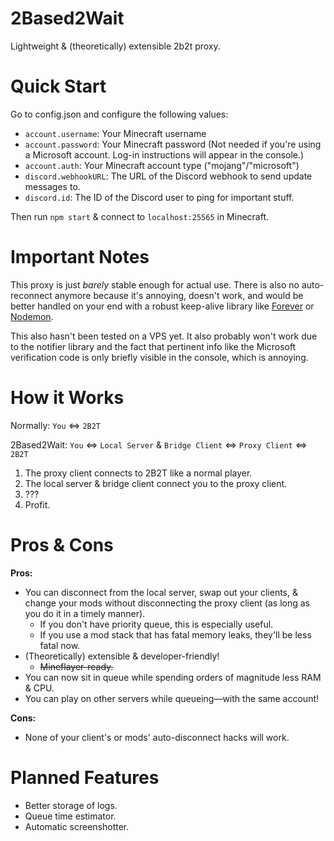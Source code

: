 # 2Based2Wait

Lightweight & (theoretically) extensible 2b2t proxy.

# Quick Start

Go to config.json and configure the following values:
- `account.username`: Your Minecraft username
- `account.password`: Your Minecraft password (Not needed if you're using a Microsoft account. Log-in instructions will appear in the console.)
- `account.auth`: Your Minecraft account type ("mojang"/"microsoft")
- `discord.webhookURL`: The URL of the Discord webhook to send update messages to.
- `discord.id`: The ID of the Discord user to ping for important stuff.

Then run `npm start` & connect to `localhost:25565` in Minecraft.

# Important Notes

This proxy is just *barely* stable enough for actual use. There is also no auto-reconnect anymore because it's annoying, doesn't work, and would be better handled on your end with a robust keep-alive library like [Forever](https://github.com/foreversd/forever) or [Nodemon](https://github.com/remy/nodemon).

This also hasn't been tested on a VPS yet. It also probably won't work due to the notifier library and the fact that pertinent info like the Microsoft verification code is only briefly visible in the console, which is annoying.

# How it Works

Normally: `You` <=> `2B2T`

2Based2Wait: `You` <=> `Local Server` & `Bridge Client` <=> `Proxy Client` <=> `2B2T`

1. The proxy client connects to 2B2T like a normal player.
2. The local server & bridge client connect you to the proxy client.
3. ???
4. Profit.

# Pros & Cons

**Pros:**
- You can disconnect from the local server, swap out your clients, & change your mods without disconnecting the proxy client (as long as you do it in a timely manner).
  - If you don't have priority queue, this is especially useful.
  - If you use a mod stack that has fatal memory leaks, they'll be less fatal now.
- (Theoretically) extensible & developer-friendly!
  - ~~Mineflayer-ready.~~
- You can now sit in queue while spending orders of magnitude less RAM & CPU.
- You can play on other servers while queueing—with the same account!

**Cons:**
- None of your client's or mods' auto-disconnect hacks will work.

# Planned Features

- Better storage of logs.
- Queue time estimator.
- Automatic screenshotter.

